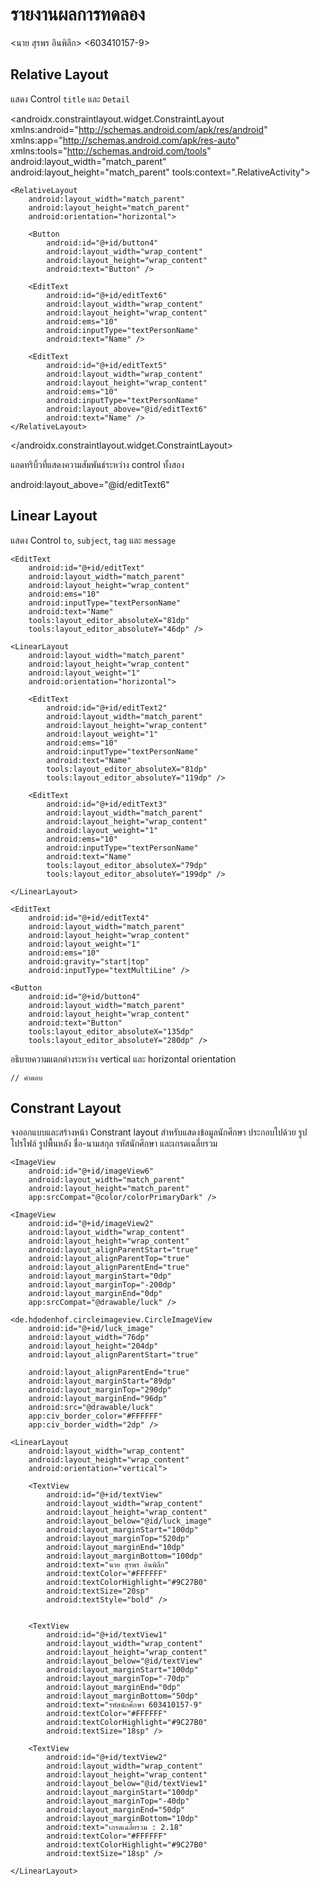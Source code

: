 # รายงานผลการทดลอง

<นาย สุรพร อินพิลึก> <603410157-9>

## Relative Layout

แสดง Control `title` และ `Detail`

<?xml version="1.0" encoding="utf-8"?>

<androidx.constraintlayout.widget.ConstraintLayout xmlns:android="http://schemas.android.com/apk/res/android"
    xmlns:app="http://schemas.android.com/apk/res-auto"
    xmlns:tools="http://schemas.android.com/tools"
    android:layout_width="match_parent"
    android:layout_height="match_parent"
    tools:context=".RelativeActivity">

    <RelativeLayout
        android:layout_width="match_parent"
        android:layout_height="match_parent"
        android:orientation="horizontal">

        <Button
            android:id="@+id/button4"
            android:layout_width="wrap_content"
            android:layout_height="wrap_content"
            android:text="Button" />

        <EditText
            android:id="@+id/editText6"
            android:layout_width="wrap_content"
            android:layout_height="wrap_content"
            android:ems="10"
            android:inputType="textPersonName"
            android:text="Name" />

        <EditText
            android:id="@+id/editText5"
            android:layout_width="wrap_content"
            android:layout_height="wrap_content"
            android:ems="10"
            android:inputType="textPersonName"
            android:layout_above="@id/editText6"
            android:text="Name" />
    </RelativeLayout>

</androidx.constraintlayout.widget.ConstraintLayout>

แอดทริบิ้วที่แสดงความสัมพันธ์ระหว่าง control ทั้งสอง

android:layout_above="@id/editText6"

## Linear Layout

แสดง Control `to`, `subject`, `tag` และ `message`

<?xml version="1.0" encoding="utf-8"?>
<LinearLayout xmlns:android="http://schemas.android.com/apk/res/android"
    xmlns:app="http://schemas.android.com/apk/res-auto"
    xmlns:tools="http://schemas.android.com/tools"
    android:layout_width="match_parent"
    android:layout_height="match_parent"
    android:orientation="vertical"
    tools:context=".LinearActivity">

    <EditText
        android:id="@+id/editText"
        android:layout_width="match_parent"
        android:layout_height="wrap_content"
        android:ems="10"
        android:inputType="textPersonName"
        android:text="Name"
        tools:layout_editor_absoluteX="81dp"
        tools:layout_editor_absoluteY="46dp" />

    <LinearLayout
        android:layout_width="match_parent"
        android:layout_height="wrap_content"
        android:layout_weight="1"
        android:orientation="horizontal">

        <EditText
            android:id="@+id/editText2"
            android:layout_width="match_parent"
            android:layout_height="wrap_content"
            android:layout_weight="1"
            android:ems="10"
            android:inputType="textPersonName"
            android:text="Name"
            tools:layout_editor_absoluteX="81dp"
            tools:layout_editor_absoluteY="119dp" />

        <EditText
            android:id="@+id/editText3"
            android:layout_width="match_parent"
            android:layout_height="wrap_content"
            android:layout_weight="1"
            android:ems="10"
            android:inputType="textPersonName"
            android:text="Name"
            tools:layout_editor_absoluteX="79dp"
            tools:layout_editor_absoluteY="199dp" />

    </LinearLayout>

    <EditText
        android:id="@+id/editText4"
        android:layout_width="match_parent"
        android:layout_height="wrap_content"
        android:layout_weight="1"
        android:ems="10"
        android:gravity="start|top"
        android:inputType="textMultiLine" />

    <Button
        android:id="@+id/button4"
        android:layout_width="match_parent"
        android:layout_height="wrap_content"
        android:text="Button"
        tools:layout_editor_absoluteX="135dp"
        tools:layout_editor_absoluteY="280dp" />
</LinearLayout>

อธิบายความแตกต่างระหว่าง vertical และ horizontal orientation

```
// คำตอบ
```

## Constrant Layout

จงออกแบบและสร้างหน้า Constrant layout สำหรับแสดงข้อมูลนักศึกษา ประกอบไปด้วย รูปโปรไฟล์ รูปพื้นหลัง ชื่อ-นามสกุล รหัสนักศึกษา และเกรดเฉลี่ยรวม
<?xml version="1.0" encoding="utf-8"?>
<RelativeLayout xmlns:android="http://schemas.android.com/apk/res/android"
    xmlns:app="http://schemas.android.com/apk/res-auto"
    xmlns:tools="http://schemas.android.com/tools"
    android:layout_width="match_parent"
    android:layout_height="match_parent"
    tools:context=".ProfileActivity">


    <ImageView
        android:id="@+id/imageView6"
        android:layout_width="match_parent"
        android:layout_height="match_parent"
        app:srcCompat="@color/colorPrimaryDark" />

    <ImageView
        android:id="@+id/imageView2"
        android:layout_width="wrap_content"
        android:layout_height="wrap_content"
        android:layout_alignParentStart="true"
        android:layout_alignParentTop="true"
        android:layout_alignParentEnd="true"
        android:layout_marginStart="0dp"
        android:layout_marginTop="-200dp"
        android:layout_marginEnd="0dp"
        app:srcCompat="@drawable/luck" />

    <de.hdodenhof.circleimageview.CircleImageView
        android:id="@+id/luck_image"
        android:layout_width="76dp"
        android:layout_height="204dp"
        android:layout_alignParentStart="true"

        android:layout_alignParentEnd="true"
        android:layout_marginStart="89dp"
        android:layout_marginTop="290dp"
        android:layout_marginEnd="96dp"
        android:src="@drawable/luck"
        app:civ_border_color="#FFFFFF"
        app:civ_border_width="2dp" />

    <LinearLayout
        android:layout_width="wrap_content"
        android:layout_height="wrap_content"
        android:orientation="vertical">

        <TextView
            android:id="@+id/textView"
            android:layout_width="wrap_content"
            android:layout_height="wrap_content"
            android:layout_below="@id/luck_image"
            android:layout_marginStart="100dp"
            android:layout_marginTop="520dp"
            android:layout_marginEnd="10dp"
            android:layout_marginBottom="100dp"
            android:text="นาย สุรพร อินพิลึก"
            android:textColor="#FFFFFF"
            android:textColorHighlight="#9C27B0"
            android:textSize="20sp"
            android:textStyle="bold" />


        <TextView
            android:id="@+id/textView1"
            android:layout_width="wrap_content"
            android:layout_height="wrap_content"
            android:layout_below="@id/textView"
            android:layout_marginStart="100dp"
            android:layout_marginTop="-70dp"
            android:layout_marginEnd="0dp"
            android:layout_marginBottom="50dp"
            android:text="รหัสนักศึกษา 603410157-9"
            android:textColor="#FFFFFF"
            android:textColorHighlight="#9C27B0"
            android:textSize="18sp" />

        <TextView
            android:id="@+id/textView2"
            android:layout_width="wrap_content"
            android:layout_height="wrap_content"
            android:layout_below="@id/textView1"
            android:layout_marginStart="100dp"
            android:layout_marginTop="-40dp"
            android:layout_marginEnd="50dp"
            android:layout_marginBottom="10dp"
            android:text="เกรดเฉลี่ยรวม : 2.18"
            android:textColor="#FFFFFF"
            android:textColorHighlight="#9C27B0"
            android:textSize="18sp" />

    </LinearLayout>

</RelativeLayout>

